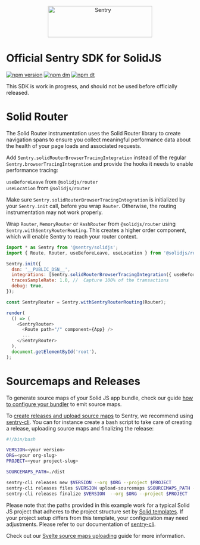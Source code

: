 <p align="center">
  <a href="https://sentry.io/?utm_source=github&utm_medium=logo" target="_blank">
    <img src="https://sentry-brand.storage.googleapis.com/sentry-wordmark-dark-280x84.png" alt="Sentry" width="280" height="84">
  </a>
</p>

# Official Sentry SDK for SolidJS

[![npm version](https://img.shields.io/npm/v/@sentry/solidjs.svg)](https://www.npmjs.com/package/@sentry/solidjs)
[![npm dm](https://img.shields.io/npm/dm/@sentry/solidjs.svg)](https://www.npmjs.com/package/@sentry/solidjs)
[![npm dt](https://img.shields.io/npm/dt/@sentry/solidjs.svg)](https://www.npmjs.com/package/@sentry/solidjs)

This SDK is work in progress, and should not be used before officially released.

# Solid Router

The Solid Router instrumentation uses the Solid Router library to create navigation spans to ensure you collect
meaningful performance data about the health of your page loads and associated requests.

Add `Sentry.solidRouterBrowserTracingIntegration` instead of the regular `Sentry.browserTracingIntegration` and provide
the hooks it needs to enable performance tracing:

`useBeforeLeave` from `@solidjs/router`  
`useLocation` from `@solidjs/router`

Make sure `Sentry.solidRouterBrowserTracingIntegration` is initialized by your `Sentry.init` call, before you wrap
`Router`. Otherwise, the routing instrumentation may not work properly.

Wrap `Router`, `MemoryRouter` or `HashRouter` from `@solidjs/router` using `Sentry.withSentryRouterRouting`. This
creates a higher order component, which will enable Sentry to reach your router context.

```js
import * as Sentry from '@sentry/solidjs';
import { Route, Router, useBeforeLeave, useLocation } from '@solidjs/router';

Sentry.init({
  dsn: '__PUBLIC_DSN__',
  integrations: [Sentry.solidRouterBrowserTracingIntegration({ useBeforeLeave, useLocation })],
  tracesSampleRate: 1.0, //  Capture 100% of the transactions
  debug: true,
});

const SentryRouter = Sentry.withSentryRouterRouting(Router);

render(
  () => (
    <SentryRouter>
      <Route path="/" component={App} />
      ...
    </SentryRouter>
  ),
  document.getElementById('root'),
);
```

# Sourcemaps and Releases

To generate source maps of your Solid JS app bundle, check our guide
[how to configure your bundler](https://docs.sentry.io/platforms/javascript/guides/solid/sourcemaps) to emit source
maps.

To
[create releases and upload source maps](https://docs.sentry.io/platforms/javascript/guides/solid/sourcemaps/uploading/cli)
to Sentry, we recommend using [sentry-cli](https://github.com/getsentry/sentry-cli). You can for instance create a bash
script to take care of creating a release, uploading source maps and finalizing the release:

```bash
#!/bin/bash

VERSION=<your version>
ORG=<your org-slug>
PROJECT=<your project-slug>

SOURCEMAPS_PATH=./dist

sentry-cli releases new $VERSION --org $ORG --project $PROJECT
sentry-cli releases files $VERSION upload-sourcemaps $SOURCEMAPS_PATH --org $ORG --project $PROJECT
sentry-cli releases finalize $VERSION  --org $ORG --project $PROJECT
```

Please note that the paths provided in this example work for a typical Solid JS project that adheres to the project
structure set by [Solid templates](https://github.com/solidjs/templates). If your project setup differs from this
template, your configuration may need adjustments. Please refer to our documentation of
[sentry-cli](https://docs.sentry.io/cli/).

Check out our
[Svelte source maps uploading](https://docs.sentry.io/platforms/javascript/guides/solid/sourcemaps/uploading/) guide for
more information.

